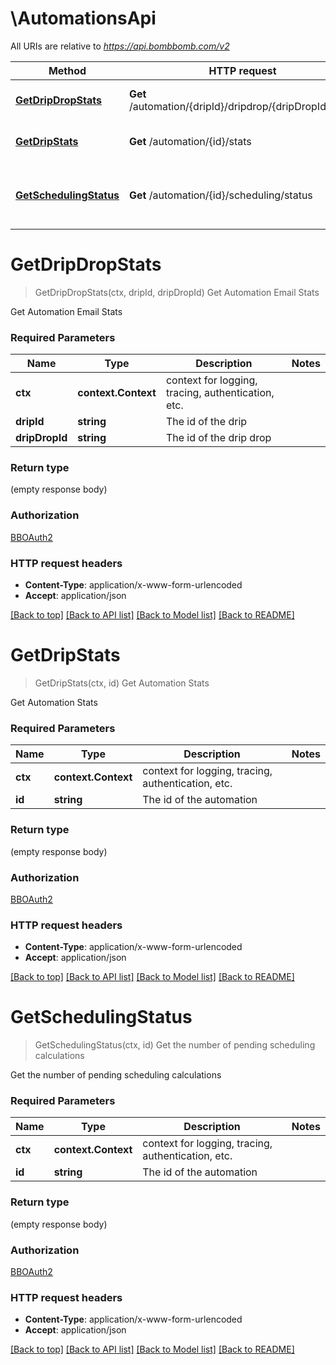 # \AutomationsApi

All URIs are relative to *https://api.bombbomb.com/v2*

Method | HTTP request | Description
------------- | ------------- | -------------
[**GetDripDropStats**](AutomationsApi.md#GetDripDropStats) | **Get** /automation/{dripId}/dripdrop/{dripDropId}/stats | Get Automation Email Stats
[**GetDripStats**](AutomationsApi.md#GetDripStats) | **Get** /automation/{id}/stats | Get Automation Stats
[**GetSchedulingStatus**](AutomationsApi.md#GetSchedulingStatus) | **Get** /automation/{id}/scheduling/status | Get the number of pending scheduling calculations


# **GetDripDropStats**
> GetDripDropStats(ctx, dripId, dripDropId)
Get Automation Email Stats

Get Automation Email Stats

### Required Parameters

Name | Type | Description  | Notes
------------- | ------------- | ------------- | -------------
 **ctx** | **context.Context** | context for logging, tracing, authentication, etc.
  **dripId** | **string**| The id of the drip | 
  **dripDropId** | **string**| The id of the drip drop | 

### Return type

 (empty response body)

### Authorization

[BBOAuth2](../README.md#BBOAuth2)

### HTTP request headers

 - **Content-Type**: application/x-www-form-urlencoded
 - **Accept**: application/json

[[Back to top]](#) [[Back to API list]](../README.md#documentation-for-api-endpoints) [[Back to Model list]](../README.md#documentation-for-models) [[Back to README]](../README.md)

# **GetDripStats**
> GetDripStats(ctx, id)
Get Automation Stats

Get Automation Stats

### Required Parameters

Name | Type | Description  | Notes
------------- | ------------- | ------------- | -------------
 **ctx** | **context.Context** | context for logging, tracing, authentication, etc.
  **id** | **string**| The id of the automation | 

### Return type

 (empty response body)

### Authorization

[BBOAuth2](../README.md#BBOAuth2)

### HTTP request headers

 - **Content-Type**: application/x-www-form-urlencoded
 - **Accept**: application/json

[[Back to top]](#) [[Back to API list]](../README.md#documentation-for-api-endpoints) [[Back to Model list]](../README.md#documentation-for-models) [[Back to README]](../README.md)

# **GetSchedulingStatus**
> GetSchedulingStatus(ctx, id)
Get the number of pending scheduling calculations

Get the number of pending scheduling calculations

### Required Parameters

Name | Type | Description  | Notes
------------- | ------------- | ------------- | -------------
 **ctx** | **context.Context** | context for logging, tracing, authentication, etc.
  **id** | **string**| The id of the automation | 

### Return type

 (empty response body)

### Authorization

[BBOAuth2](../README.md#BBOAuth2)

### HTTP request headers

 - **Content-Type**: application/x-www-form-urlencoded
 - **Accept**: application/json

[[Back to top]](#) [[Back to API list]](../README.md#documentation-for-api-endpoints) [[Back to Model list]](../README.md#documentation-for-models) [[Back to README]](../README.md)

